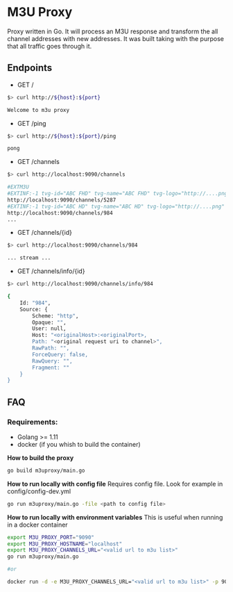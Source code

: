 # M3U Proxy

Proxy written in Go. It will process an M3U response and transform the all channel addresses with new addresses. 
It was built taking with the purpose that all traffic goes through it.

## Endpoints

* GET /
```bash
$> curl http://${host}:${port}

Welcome to m3u proxy
```

* GET /ping
```bash
$> curl http://${host}:${port}/ping

pong
```

* GET /channels
```bash
$> curl http://localhost:9090/channels

#EXTM3U
#EXTINF:-1 tvg-id="ABC FHD" tvg-name="ABC FHD" tvg-logo="http://....png" group-title="group A"
http://localhost:9090/channels/5287
#EXTINF:-1 tvg-id="ABC HD" tvg-name="ABC HD" tvg-logo="http://....png" group-title="group A"
http://localhost:9090/channels/984
...
```

* GET /channels/{id}
```bash
$> curl http://localhost:9090/channels/984

... stream ...
```

* GET /channels/info/{id}
```bash
$> curl http://localhost:9090/channels/info/984

{
    Id: "984",
    Source: {
        Scheme: "http",
        Opaque: "",
        User: null,
        Host: "<originalHost>:<originalPort>,
        Path: "<original request uri to channel>",
        RawPath: "",
        ForceQuery: false,
        RawQuery: "",
        Fragment: ""
    }
}
``` 

## FAQ

### Requirements:
* Golang >= 1.11
* docker (if you whish to build the container)

**How to build the proxy**
```bash
go build m3uproxy/main.go
```

**How to run locally with config file**
Requires config file. Look for example in config/config-dev.yml
```bash
go run m3uproxy/main.go -file <path to config file>
```

**How to run locally with environment variables**
This is useful when running in a docker container
```bash
export M3U_PROXY_PORT="9090"
export M3U_PROXY_HOSTNAME="localhost"
export M3U_PROXY_CHANNELS_URL="<valid url to m3u list>"
go run m3uproxy/main.go

#or 

docker run -d -e M3U_PROXY_CHANNELS_URL="<valid url to m3u list>" -p 9090:9090 draz34/m3uproxy:latest
 
```
